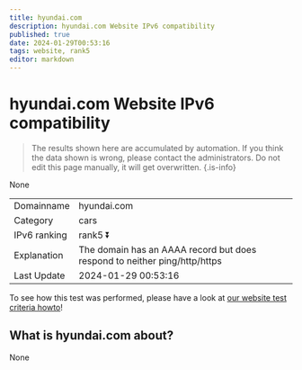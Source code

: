 ```yaml
---
title: hyundai.com
description: hyundai.com Website IPv6 compatibility
published: true
date: 2024-01-29T00:53:16
tags: website, rank5
editor: markdown
---
```


# hyundai.com Website IPv6 compatibility

> The results shown here are accumulated by automation. If you think the data shown is wrong, please contact the administrators. 
> Do not edit this page manually, it will get overwritten.
{.is-info}

None


|   |   |
| - | - |
| Domainname | hyundai.com
| Category | cars |
| IPv6 ranking | rank5 :arrow_double_down: |
| Explanation | The domain has an AAAA record but does respond to neither ping/http/https |
| Last Update | 2024-01-29 00:53:16 |

To see how this test was performed, please have a look at [our website test criteria howto](/howto/testcriteria/website)!


## What is hyundai.com about?
None
